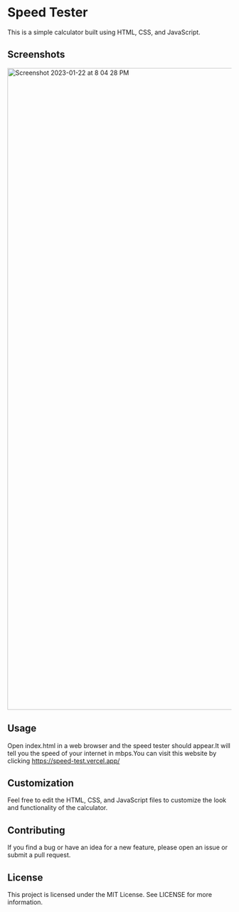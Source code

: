 # Speed Tester

This is a simple calculator built using HTML, CSS, and JavaScript.

## **Screenshots**

<img width="1440" alt="Screenshot 2023-01-22 at 8 04 28 PM" src="https://user-images.githubusercontent.com/122007096/213921365-5f1c12a0-8aa5-4823-a1e5-466542fb8bfb.png">


## **Usage**

Open index.html in a web browser and the speed tester should appear.It will tell you the speed of your internet in mbps.You can visit this website by clicking https://speed-test.vercel.app/

## **Customization**

Feel free to edit the HTML, CSS, and JavaScript files to customize the look and functionality of the calculator.

## **Contributing**

If you find a bug or have an idea for a new feature, please open an issue or submit a pull request.

## **License**

This project is licensed under the MIT License. See LICENSE for more information.
